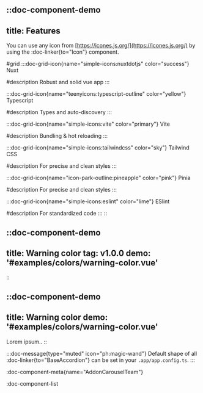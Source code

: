 

::doc-component-demo
---
title: Features
---
You can use any icon from [https://icones.js.org/](https://icones.js.org/) by using the :doc-linker{to="Icon"} component.

#grid
  :::doc-grid-icon{name="simple-icons:nuxtdotjs" color="success"}
  Nuxt

  #description
  Robust and solid vue app
  :::

  :::doc-grid-icon{name="teenyicons:typescript-outline" color="yellow"}
  Typescript

  #description
  Types and auto-discovery
  :::

  :::doc-grid-icon{name="simple-icons:vite" color="primary"}
  Vite

  #description
  Bundling & hot reloading
  :::

  :::doc-grid-icon{name="simple-icons:tailwindcss" color="sky"}
  Tailwind CSS

  #description
  For precise and clean styles
  :::

  :::doc-grid-icon{name="icon-park-outline:pineapple" color="pink"}
  Pinia

  #description
  For precise and clean styles
  :::

  :::doc-grid-icon{name="simple-icons:eslint" color="lime"}
  ESlint

  #description
  For standardized code
  :::
::








::doc-component-demo
---
title: Warning color
tag: v1.0.0
demo: '#examples/colors/warning-color.vue'
---
::




::doc-component-demo
---
title: Warning color
demo: '#examples/colors/warning-color.vue'
---
Lorem ipsum..
::






:::doc-message{type="muted" icon="ph:magic-wand"}
Default shape of all :doc-linker{to="BaseAccordion"} can be set in your `.app/app.config.ts`.
:::




:doc-component-meta{name="AddonCarouselTeam"}




:doc-component-list